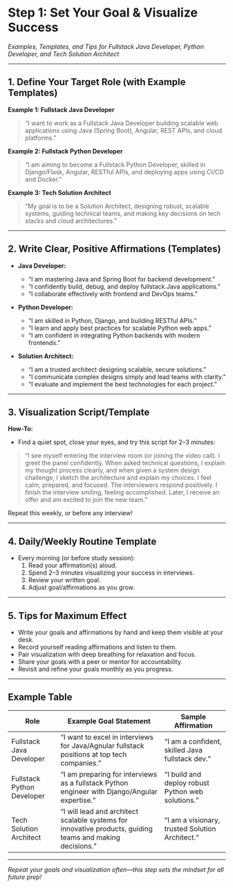 # Step 1: Set Your Goal & Visualize Success  
_Examples, Templates, and Tips for Fullstack Java Developer, Python Developer, and Tech Solution Architect_

---

## 1. Define Your Target Role (with Example Templates)

**Example 1: Fullstack Java Developer**
> “I want to work as a Fullstack Java Developer building scalable web applications using Java (Spring Boot), Angular, REST APIs, and cloud platforms.”

**Example 2: Fullstack Python Developer**
> “I am aiming to become a Fullstack Python Developer, skilled in Django/Flask, Angular, RESTful APIs, and deploying apps using CI/CD and Docker.”

**Example 3: Tech Solution Architect**
> “My goal is to be a Solution Architect, designing robust, scalable systems, guiding technical teams, and making key decisions on tech stacks and cloud architectures.”

---

## 2. Write Clear, Positive Affirmations (Templates)

- **Java Developer:**  
  - “I am mastering Java and Spring Boot for backend development.”
  - “I confidently build, debug, and deploy fullstack Java applications.”
  - “I collaborate effectively with frontend and DevOps teams.”

- **Python Developer:**  
  - “I am skilled in Python, Django, and building RESTful APIs.”
  - “I learn and apply best practices for scalable Python web apps.”
  - “I am confident in integrating Python backends with modern frontends.”

- **Solution Architect:**  
  - “I am a trusted architect designing scalable, secure solutions.”
  - “I communicate complex designs simply and lead teams with clarity.”
  - “I evaluate and implement the best technologies for each project.”

---

## 3. Visualization Script/Template

**How-To:**  
- Find a quiet spot, close your eyes, and try this script for 2–3 minutes:

> “I see myself entering the interview room (or joining the video call). I greet the panel confidently. When asked technical questions, I explain my thought process clearly, and when given a system design challenge, I sketch the architecture and explain my choices. I feel calm, prepared, and focused. The interviewers respond positively. I finish the interview smiling, feeling accomplished. Later, I receive an offer and am excited to join the new team.”

Repeat this weekly, or before any interview!

---

## 4. Daily/Weekly Routine Template

- Every morning (or before study session):
  1. Read your affirmation(s) aloud.
  2. Spend 2–3 minutes visualizing your success in interviews.
  3. Review your written goal.
  4. Adjust goal/affirmations as you grow.

---

## 5. Tips for Maximum Effect

- Write your goals and affirmations by hand and keep them visible at your desk.
- Record yourself reading affirmations and listen to them.
- Pair visualization with deep breathing for relaxation and focus.
- Share your goals with a peer or mentor for accountability.
- Revisit and refine your goals monthly as you progress.

---

## Example Table

| Role                        | Example Goal Statement                                                                                   | Sample Affirmation                                |
|-----------------------------|---------------------------------------------------------------------------------------------------------|---------------------------------------------------|
| Fullstack Java Developer    | “I want to excel in interviews for Java/Agnular fullstack positions at top tech companies.”             | “I am a confident, skilled Java fullstack dev.”   |
| Fullstack Python Developer  | “I am preparing for interviews as a fullstack Python engineer with Django/Angular expertise.”            | “I build and deploy robust Python web solutions.” |
| Tech Solution Architect     | “I will lead and architect scalable systems for innovative products, guiding teams and making decisions.”| “I am a visionary, trusted Solution Architect.”   |

---

_Repeat your goals and visualization often—this step sets the mindset for all future prep!_
